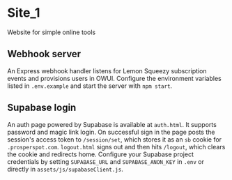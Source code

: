 # Site_1
Website for simple online tools

## Webhook server

An Express webhook handler listens for Lemon Squeezy subscription events and
provisions users in OWUI. Configure the environment variables listed in
`.env.example` and start the server with `npm start`.

## Supabase login

An auth page powered by Supabase is available at `auth.html`. It supports password
and magic link login. On successful sign in the page posts the session's access
token to `/session/set`, which stores it as an `sb` cookie for `.prosperspot.com`.
`logout.html` signs out and then hits `/logout`, which clears the cookie and
redirects home.
Configure your Supabase project credentials by setting `SUPABASE_URL` and
`SUPABASE_ANON_KEY` in `.env` or directly in `assets/js/supabaseClient.js`.
